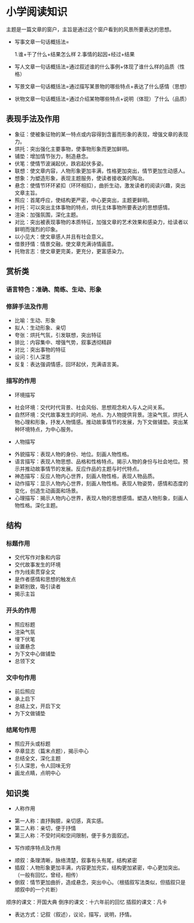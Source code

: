# 小学阅读知识

主题是一篇文章的窗户，主旨是通过这个窗户看到的风景所要表达的思想。

- 写事文章一句话概括法=

  1.谁+干了什么+结果怎么样
  2.事情的起因+经过+结果

- 写人文章一句话概括法=通过叙述谁的什么事例+体现了谁什么样的品质（性格）
- 写景文章一句话概括法=通过描写某景物的哪些特点+表达了什么感情（思想）
- 状物文章一句话概括法=通过介绍某物哪些特点+说明（体现）了什么（品质）

## 表现手法及作用

- 象征：使被象征物的某一特点或内容得到含蓄而形象的表现，增强文章的表现力。
- 烘托：突出强化主要事物，使事物形象而更加鲜明。
- 铺垫：增加情节张力，制造悬念。
- 伏笔：使情节波澜起伏，跌宕起伏多姿。
- 联想：使文章内容，人物形象更加丰满，性格更加突出，情节更加生动感人。
- 想象：为塑造形象，表现主题服务，使读者接收美的陶冶。
- 悬念：使情节环环紧扣（环环相扣），曲折生动，激发读者的阅读兴趣，突出文章主旨。
- 照应：首尾呼应，使结构更严密，中心更突出，主题更鲜明。
- 衬托：可以突出主体事物的特点，烘托主体事物所要表达的思想感情。
- 渲染：加强氛围，深化主题。
- 对比：突出被表现事物的本质特征，加强文章的艺术效果和感染力，给读者以鲜明而强烈的印象。
- 以小见大：使文章感人并且有社会意义。
- 借景抒情：情景交融，使文章充满诗情画意。
- 托物言志：使文章更完美，更充分，更富感染力。

## 赏析类

### 语言特色：准确、简练、生动、形象

### 修辞手法及作用

- 比喻：生动、形象
- 拟人：生动形象、亲切
- 夸张：烘托气氛，引发联想，突出特征
- 排比：内容集中、增强气势，叙事透彻精辟
- 对比：突出事物的特征
- 设问：引人深思
- 反复：表达强调情感，回环起伏，充满语言美。

### 描写的作用

* 环境描写

- 社会环境：交代时代背景、社会风俗、思想观念和人与人之间关系。
- 自然环境：交代故事发生的时间、地点、为人物提供背景。渲染气氛，烘托人物心理和形象，抒发人物情感。推动故事情节的发展，为下文做铺垫。突出某种环境特点，为中心服务。

* 人物描写

- 外貌描写：表现人物的身份、地位。刻画人物性格。
- 语言描写：表现人物思想、品格和性格特点。揭示人物的身份与社会地位。预示并推动故事情节的发展。反应作品的主题与时代特点。
- 神态描写：反应人物内心世界，刻画人物性格，表现人物品质。
- 动作描写：显示人物内心世界，刻画人物性格。表现人物姿势，感情和态度的变化，创造生动画面和场景。
- 心理描写：揭示人物内心世界，表现人物的思想感情。塑造人物形象，刻画人物性格。深化主题。

## 结构

### 标题作用

- 交代写作对象和内容
- 交代故事发生的环境
- 作为线索贯穿全文
- 是作者感情和思想的触发点
- 新颖别致，吸引读者
- 揭示主旨

### 开头的作用

- 照应标题
- 渲染气氛
- 埋下伏笔
- 设置悬念
- 为下文中心做铺垫
- 总领下文

### 文中句作用

- 前后照应
- 承上启下
- 总结上文，开启下文
- 为下文做铺垫

### 结尾句作用

- 照应开头或标题
- 卒章显志（篇末点题），揭示中心
- 总结全文，深化主题
- 引人深思，令人回味无穷
- 画龙点睛，点明中心

## 知识类

* 人称作用
- 第一人称：直抒胸臆，亲切感，真实感。
- 第二人称：亲切，便于抒情
- 第三人称：不受时间和空间限制，便于多方面叙述。

* 写作顺序特点及作用

- 顺叙：条理清晰，脉络清楚，叙事有头有尾，结构紧密
- 插叙：人物形象更加丰满，内容更加充实，结构更加紧密，中心更加突出。（一般有回忆，曾经，相传）
- 倒叙：情节更加曲折，造成悬念，突出中心。（根插叙写法类似，但插叙只是顺叙中的一个片断）

顺序的课文：开国大典
倒序的课文：十六年前的回忆
插叙的课文：凡卡

* 表达方式：记叙（叙述），议论，描写，说明，抒情。
